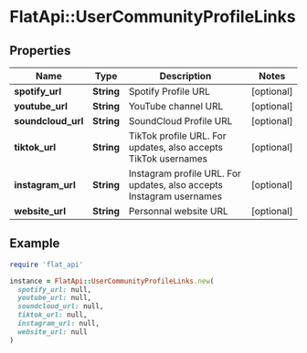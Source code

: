 # FlatApi::UserCommunityProfileLinks

## Properties

| Name | Type | Description | Notes |
| ---- | ---- | ----------- | ----- |
| **spotify_url** | **String** | Spotify Profile URL | [optional] |
| **youtube_url** | **String** | YouTube channel URL | [optional] |
| **soundcloud_url** | **String** | SoundCloud Profile URL | [optional] |
| **tiktok_url** | **String** | TikTok profile URL. For updates, also accepts TikTok usernames | [optional] |
| **instagram_url** | **String** | Instagram profile URL. For updates, also accepts Instagram usernames | [optional] |
| **website_url** | **String** | Personnal website URL | [optional] |

## Example

```ruby
require 'flat_api'

instance = FlatApi::UserCommunityProfileLinks.new(
  spotify_url: null,
  youtube_url: null,
  soundcloud_url: null,
  tiktok_url: null,
  instagram_url: null,
  website_url: null
)
```

